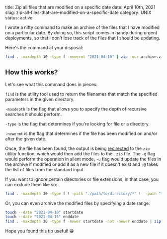 title: Zip all files that are modified on a specific date
date: April 10th, 2021
slug: zip-all-files-that-are-modified-on-a-specific-date
category: UNIX
status: active

I wrote a nifty command to make an archive of the files that I have modified on a particular date. By doing so, this script comes in handy during urgent deployments, so that I don't lose track of the files that I should be updating.

Here's the command at your disposal:

```bash
find . -maxdepth 10 -type f -newermt "2021-04-10" | zip -qur archive.zip -@
```

## How this works?
Let's see what this command does in pieces:

`find` is the utility tool used to return the filenames that match the specified parameters in the given directory.

`-maxdepth` is the flag that allows you to specify the depth of recursive searches it should perform.

`-type` is the flag that determines if you're looking for file or a directory.

`-newermt` is the flag that determines if the file has been modified on and/or after the given date.

Once, the file has been found, the output is being [redirected](https://www.geeksforgeeks.org/piping-in-unix-or-linux/) to the `zip` utility function, which would then add the files to the `.zip` file.
The `-q` flag would perform the operation in silent mode, `-u` flag would update the files in the archive if modified or add it as a new file if it doesn't exist and `-@` takes the list of files from the standard input.

If you want to ignore certain directories or file extensions, in that case, you can exclude them like so:

```bash
find . -maxdepth 30 -type f ! -path "./path/to/directory/*" !  -path "*.ext" -newermt "2021-04-10" | zip -qur archive.zip -@
```

Or, you can even archive the modified files by specifying a date range:

```bash
touch --date "2021-04-10" startdate
touch --date "2021-04-15" enddate
find . -maxdepth 30 -type f -newer startdate -not -newer enddate | zip -ur archive.zip -@
```

Hope you found this tip useful! &#x1F601;